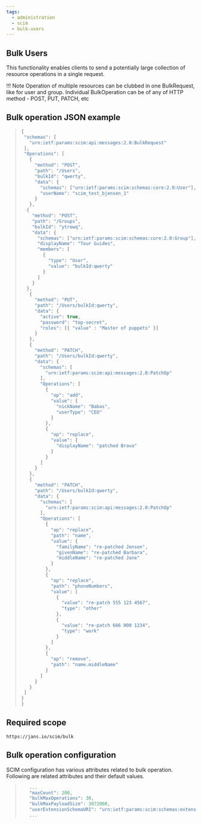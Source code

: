```yaml
---
tags:
  - administration
  - scim
  - bulk-users
---
```


## Bulk Users

This functionality enables clients to send a potentially large collection of resource operations in a single request.

!!! Note
Operation of multiple resources can be clubbed in one BulkRequest, like for user and group.
Individual BulkOperation can be of any of HTTP method - POST, PUT, PATCH, etc

## Bulk operation JSON example 
> ```javascript
>{
>  "schemas": [
>    "urn:ietf:params:scim:api:messages:2.0:BulkRequest"
>  ],
>  "Operations": [
>    {
>      "method": "POST",
>      "path": "/Users",
>      "bulkId": "qwerty",
>      "data": {
>        "schemas": ["urn:ietf:params:scim:schemas:core:2.0:User"],
>        "userName": "scim_test_bjensen_1"
>      }
>    },
>   {
>     "method": "POST",
>     "path": "/Groups",
>     "bulkId": "ytrewq",
>     "data": {
>       "schemas": ["urn:ietf:params:scim:schemas:core:2.0:Group"],
>       "displayName": "Tour Guides",
>       "members": [
>         {
>           "type": "User",
>           "value": "bulkId:qwerty"
>         }
>       ]
>     }
>   },
>    {
>      "method": "PUT",
>      "path": "/Users/bulkId:qwerty",
>      "data": {
>        "active": true,
>        "password": "top-secret",
>        "roles": [{ "value" : "Master of puppets" }]
>      }
>    },
>    {
>      "method": "PATCH",
>      "path": "/Users/bulkId:qwerty",
>      "data": {
>        "schemas": [
>          "urn:ietf:params:scim:api:messages:2.0:PatchOp"
>        ],
>        "Operations": [
>          {
>            "op": "add",
>            "value": {
>              "nickName": "Babas",
>              "userType": "CEO"
>            }
>          },
>          {
>            "op": "replace",
>            "value": {
>              "displayName": "patched Brava"
>            }
>          }
>        ]
>      }
>    },
>    {
>      "method": "PATCH",
>      "path": "/Users/bulkId:qwerty",
>      "data": {
>        "schemas": [
>          "urn:ietf:params:scim:api:messages:2.0:PatchOp"
>        ],
>        "Operations": [
>          {
>            "op": "replace",
>            "path": "name",
>            "value": {
>              "familyName": "re-patched Jensen",
>              "givenName": "re-patched Barbara",
>              "middleName": "re-patched Jane"
>            }
>          },
>          {
>            "op": "replace",
>            "path": "phoneNumbers",
>            "value": [
>              {
>                "value": "re-patch 555 123 4567",
>                "type": "other"
>              },
>              {
>                "value": "re-patch 666 000 1234",
>                "type": "work"
>              }
>            ]
>          },
>          {
>            "op": "remove",
>            "path": "name.middleName"
>          }
>        ]
>      }
>    }
>  ]
>}
>}
> ```


## Required scope

```text
https://jans.io/scim/bulk
```

## Bulk operation configuration
SCIM configuration has various attributes related to bulk operation. Following are related attributes and their default values.

> ```javascript
>    ...
>    "maxCount": 200,
>    "bulkMaxOperations": 30,
>    "bulkMaxPayloadSize": 3072000,
>    "userExtensionSchemaURI": "urn:ietf:params:scim:schemas:extension:gluu:2.0:User",
>    ...
> ```
